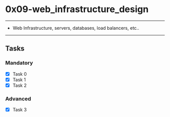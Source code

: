 # 0x09-web_infrastructure_design

---
* Web Infrastructure, servers, databases, load balancers, etc..
---

## Tasks
### Mandatory
- [x] Task 0
- [x] Task 1
- [x] Task 2

### Advanced
- [x] Task 3
